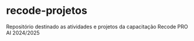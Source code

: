 # recode-projetos
Repositório destinado as atividades e projetos da capacitação Recode PRO AI 2024/2025

